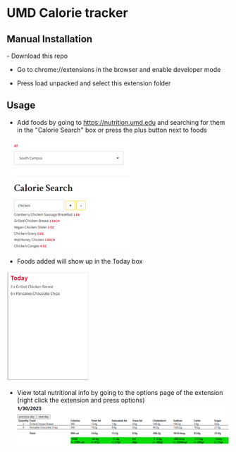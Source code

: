 <h1>UMD Calorie tracker</h2>

<h2>Manual Installation</h2>
- Download this repo

- Go to chrome://extensions in the browser and enable developer mode

- Press load unpacked and select this extension folder

<h2>Usage</h2>

- Add foods by going to https://nutrition.umd.edu and searching for them in the "Calorie Search" box or press the plus button next to foods
<img src="https://github.com/ksucpea/umdcalorie/blob/main/icon/search.png" height="250px" />

- Foods added will show up in the Today box
<img src="https://github.com/ksucpea/umdcalorie/blob/main/icon/today.png" height="250px"/>

- View total nutritional info by going to the options page of the extension (right click the extension and press options)
![Model](https://github.com/ksucpea/umdcalorie/blob/main/icon/calendar.png)
